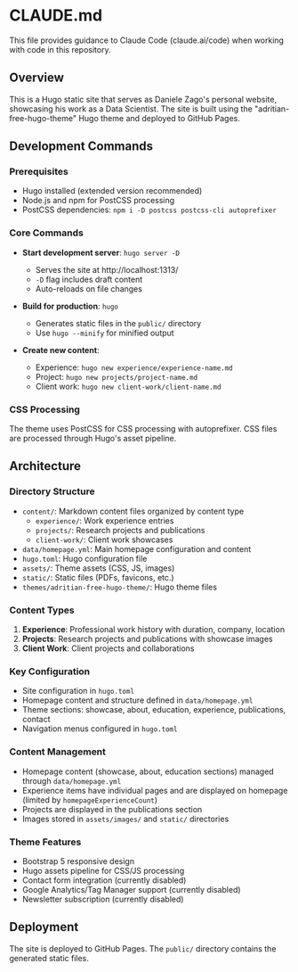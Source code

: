# CLAUDE.md

This file provides guidance to Claude Code (claude.ai/code) when working with code in this repository.

## Overview

This is a Hugo static site that serves as Daniele Zago's personal website, showcasing his work as a Data Scientist. The site is built using the "adritian-free-hugo-theme" Hugo theme and deployed to GitHub Pages.

## Development Commands

### Prerequisites
- Hugo installed (extended version recommended)
- Node.js and npm for PostCSS processing
- PostCSS dependencies: `npm i -D postcss postcss-cli autoprefixer`

### Core Commands
- **Start development server**: `hugo server -D`
  - Serves the site at http://localhost:1313/
  - `-D` flag includes draft content
  - Auto-reloads on file changes

- **Build for production**: `hugo`
  - Generates static files in the `public/` directory
  - Use `hugo --minify` for minified output

- **Create new content**:
  - Experience: `hugo new experience/experience-name.md`
  - Project: `hugo new projects/project-name.md`
  - Client work: `hugo new client-work/client-name.md`

### CSS Processing
The theme uses PostCSS for CSS processing with autoprefixer. CSS files are processed through Hugo's asset pipeline.

## Architecture

### Directory Structure
- `content/`: Markdown content files organized by content type
  - `experience/`: Work experience entries
  - `projects/`: Research projects and publications
  - `client-work/`: Client work showcases
- `data/homepage.yml`: Main homepage configuration and content
- `hugo.toml`: Hugo configuration file
- `assets/`: Theme assets (CSS, JS, images)
- `static/`: Static files (PDFs, favicons, etc.)
- `themes/adritian-free-hugo-theme/`: Hugo theme files

### Content Types
1. **Experience**: Professional work history with duration, company, location
2. **Projects**: Research projects and publications with showcase images
3. **Client Work**: Client projects and collaborations

### Key Configuration
- Site configuration in `hugo.toml`
- Homepage content and structure defined in `data/homepage.yml`
- Theme sections: showcase, about, education, experience, publications, contact
- Navigation menus configured in `hugo.toml`

### Content Management
- Homepage content (showcase, about, education sections) managed through `data/homepage.yml`
- Experience items have individual pages and are displayed on homepage (limited by `homepageExperienceCount`)
- Projects are displayed in the publications section
- Images stored in `assets/images/` and `static/` directories

### Theme Features
- Bootstrap 5 responsive design
- Hugo assets pipeline for CSS/JS processing
- Contact form integration (currently disabled)
- Google Analytics/Tag Manager support (currently disabled)
- Newsletter subscription (currently disabled)

## Deployment
The site is deployed to GitHub Pages. The `public/` directory contains the generated static files.